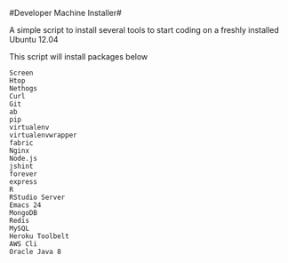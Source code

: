 #Developer Machine Installer#

A simple script to install several tools to start coding on a freshly installed Ubuntu 12.04

This script will install packages below
```
Screen  
Htop  
Nethogs  
Curl  
Git  
ab  
pip  
virtualenv  
virtualenvwrapper  
fabric  
Nginx  
Node.js  
jshint  
forever  
express  
R  
RStudio Server  
Emacs 24  
MongoDB
Redis  
MySQL  
Heroku Toolbelt  
AWS Cli
Oracle Java 8  
```